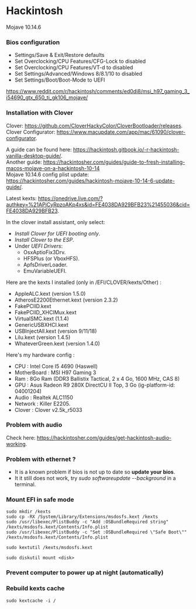 # Hackintosh
Mojave 10.14.6

### Bios configuration
- Settings/Save & Exit/Restore defaults   
- Set Overclocking/CPU Features/CFG-Lock to disabled    
- Set Overclocking/CPU Features/VT-d to disabled   
- Set Settings/Advanced/Windows 8/8.1/10 to disabled    
- Set Settings/Boot/Boot-Mode to UEFI    

https://www.reddit.com/r/hackintosh/comments/ed0di8/msi_h97_gaming_3_i54690_gtx_650_ti_gk106_mojave/    

### Installation with Clover
Clover: https://github.com/CloverHackyColor/CloverBootloader/releases.   
Clover Configurator: https://www.macupdate.com/app/mac/61090/clover-configurator.   

A guide can be found here: https://hackintosh.gitbook.io/-r-hackintosh-vanilla-desktop-guide/.    
Another guide: https://hackintosher.com/guides/guide-to-fresh-installing-macos-mojave-on-a-hackintosh-10-14    
Mojave 10.14.6 config plist update: https://hackintosher.com/guides/hackintosh-mojave-10-14-6-update-guide/.        

Latest kexts: https://onedrive.live.com/?authkey=%21APjCyRpzoAKp4xs&id=FE4038DA929BFB23%21455036&cid=FE4038DA929BFB23.    

In the clover install assistant, only select: 
- _Install Clover for UEFI booting only_.   
- _Install Clover to the ESP_.   
- Under _UEFI Drivers_:
  - OsxAptioFix3Drv.   
  - HFSPlus (or VboxHFS).    
  - ApfsDriverLoader.   
  - EmuVariableUEFI.   

Here are the kexts I installed (only in /EFI/CLOVER/kexts/Other) :     
- AppleALC.kext (version 1.5.0)    
- AtherosE2200Ethernet.kext (version 2.3.2)    
- FakePCIID.kext    
- FakePCIID_XHCIMux.kext     
- VirtualSMC.kext (1.1.4)    
- GenericUSBXHCI.kext      
- USBInjectAll.kext (version 9/11/18)    
- Lilu.kext (version 1.4.5)
- WhateverGreen.kext (version 1.4.0)     

Here's my hardware config :   
- CPU : Intel Core I5 4690 (Haswell)   
- MotherBoard : MSI H97 Gaming 3    
- Ram : 8Go Ram (DDR3 Ballistix Tactical, 2 x 4 Go, 1600 MHz, CAS 8)    
- GPU : Asus Radeon R9 280X DirectCU II Top, 3 Go (ig-platform-id: 04001204)         
- Audio : Realtek ALC1150  
- Network : Killer E2205.   
- Clover : Clover v2.5k_r5033    

### Problem with audio
Check here: https://hackintosher.com/guides/get-hackintosh-audio-working.              

### Problem with ethernet ?
- It is a known problem if bios is not up to date so **update your bios**.    
- It it still does not work, try _sudo softwareupdate --background_ in a terminal.    

### Mount EFI in safe mode
```
sudo mkdir /kexts                
sudo cp -RX /System/Library/Extensions/msdosfs.kext /kexts
sudo /usr/libexec/PlistBuddy -c "Add :OSBundleRequired string" /kexts/msdosfs.kext/Contents/Info.plist
sudo /usr/libexec/PlistBuddy -c "Set :OSBundleRequired \"Safe Boot\"" /kexts/msdosfs.kext/Contents/Info.plist
```

```
sudo kextutil /kexts/msdosfs.kext
```

```
sudo diskutil mount <disk>
```

### Prevent computer to power up at night (automatically)

### Rebuild kexts cache
```
sudo kextcache -i /
```
